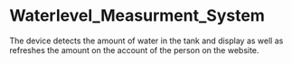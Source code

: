 # Waterlevel_Measurment_System
The device detects the amount of water in the tank and display as well as refreshes the amount on the account of the person on the website.

